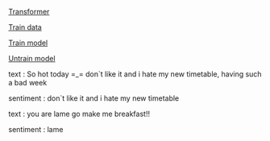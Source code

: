 [Transformer](https://huggingface.co/)

[Train data](https://www.kaggle.com/c/tweet-sentiment-extraction)


[Train model](https://www.kaggle.com/ajax0564/with-processing)


[Untrain model](https://www.kaggle.com/cdeotte/tf-roberta)














text : So hot today =_= don`t like it and i hate my new timetable, having such a bad week

sentiment :  don`t like it and i hate my new timetable

text : you are lame go make me breakfast!!


sentiment : lame
